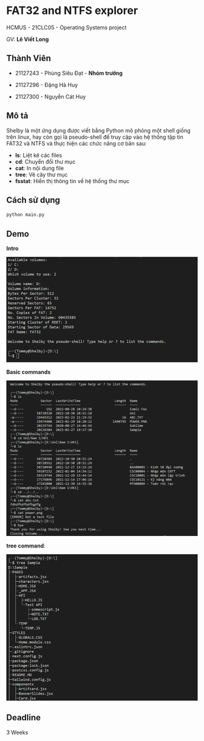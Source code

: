 # FAT32 and NTFS explorer
HCMUS - 21CLC05 - Operating Systems project

GV: **Lê Viết Long**
## Thành Viên
- 21127243 - Phùng Siêu Đạt - **Nhóm trưởng**

- 21127296 - Đặng Hà Huy

- 21127300 - Nguyễn Cát Huy
## Mô tả
Shelby là một ứng dụng được viết bằng Python mô phỏng một shell giống trên linux, hay còn gọi là pseudo-shell để truy cập vào hệ thống tập tin FAT32 và NTFS và thực hiện các chức năng cơ bản sau: 
* **ls**: Liệt kê các files
* **cd**: Chuyển đổi thư mục
* **cat**: In nội dung file
* **tree**: Vẽ cây thư mục
* **fsstat**: Hiển thị thông tin về hệ thống thư mục

## Cách sử dụng
```python
python main.py
```
## Demo
**Intro**

![Demo of intro](./preview/demo_introduction.png "Shelby intro")

**Basic commands**

![Demo of basic commands](./preview/demo_basic.png "Shelby demo")

**tree command**:

![Demo of tree command](./preview/demo_tree_cmd.png "tree cmd demo")

## Deadline
3 Weeks
